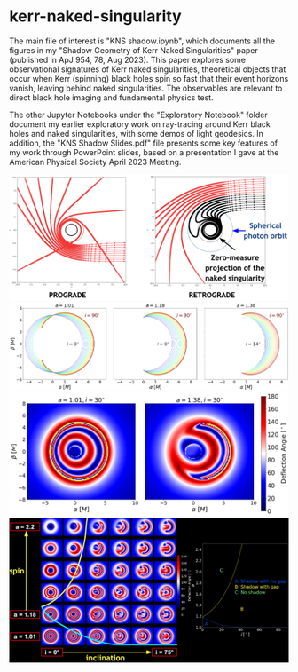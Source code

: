 # kerr-naked-singularity

The main file of interest is "KNS shadow.ipynb", which documents all the figures in my 
"Shadow Geometry of Kerr Naked Singularities" paper (published in ApJ 954, 78, Aug 2023).
This paper explores some observational signatures of Kerr naked singularities, theoretical objects that
occur when Kerr (spinning) black holes spin so fast that their event horizons vanish, leaving behind
naked singularities. The observables are relevant to direct black hole imaging and fundamental physics test.

The other Jupyter Notebooks under the "Exploratory Notebook" folder document my earlier exploratory work
on ray-tracing around Kerr black holes and naked singularities, with some demos of light geodesics. In addition,
the "KNS Shadow Slides.pdf" file presents some key features of my work through PowerPoint slides, based on a
presentation I gave at the American Physical Society April 2023 Meeting.

<img src="KNS Equatorial Geodesics.png" width="600"/>
<img src="KNS Shadow Plot.png" width="600"/>
<img src="KNS Deflection Angle Plot.png" width="600"/>
<img src="KNS Phase Space.png" width="600"/>
